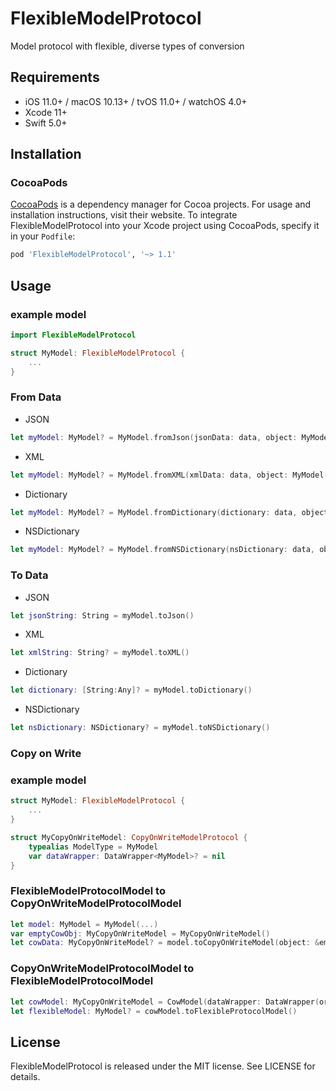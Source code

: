 # FlexibleModelProtocol

Model protocol with flexible, diverse types of conversion


## Requirements

- iOS 11.0+ / macOS 10.13+ / tvOS 11.0+ / watchOS 4.0+
- Xcode 11+
- Swift 5.0+

## Installation

### CocoaPods

[CocoaPods](https://cocoapods.org) is a dependency manager for Cocoa projects. For usage and installation instructions, visit their website. To integrate FlexibleModelProtocol into your Xcode project using CocoaPods, specify it in your `Podfile`:

```ruby
pod 'FlexibleModelProtocol', '~> 1.1'
```
## Usage

### example model 
```swift
import FlexibleModelProtocol

struct MyModel: FlexibleModelProtocol {
    ...
}
```

### From Data

 - JSON
 ```swift
 let myModel: MyModel? = MyModel.fromJson(jsonData: data, object: MyModel())
 ```
 
 - XML
 ```swift
 let myModel: MyModel? = MyModel.fromXML(xmlData: data, object: MyModel())
 ```
 
 - Dictionary
 ```swift
 let myModel: MyModel? = MyModel.fromDictionary(dictionary: data, object: MyModel())
 ```
 
 - NSDictionary
 ```swift
 let myModel: MyModel? = MyModel.fromNSDictionary(nsDictionary: data, object: MyModel())
 ```


### To Data

- JSON
```swift
let jsonString: String = myModel.toJson()
```

- XML
```swift
let xmlString: String? = myModel.toXML()
```

- Dictionary
```swift
let dictionary: [String:Any]? = myModel.toDictionary()
```

- NSDictionary
```swift
let nsDictionary: NSDictionary? = myModel.toNSDictionary()
```

### Copy on Write

### example model 
```swift
struct MyModel: FlexibleModelProtocol {
    ...
}
```

```swift
struct MyCopyOnWriteModel: CopyOnWriteModelProtocol {
    typealias ModelType = MyModel
    var dataWrapper: DataWrapper<MyModel>? = nil
}
```

### FlexibleModelProtocolModel to CopyOnWriteModelProtocolModel

```swift
let model: MyModel = MyModel(...)
var emptyCowObj: MyCopyOnWriteModel = MyCopyOnWriteModel()
let cowData: MyCopyOnWriteModel? = model.toCopyOnWriteModel(object: &emptyCowObj)
```

### CopyOnWriteModelProtocolModel to FlexibleModelProtocolModel

```swift
let cowModel: MyCopyOnWriteModel = CowModel(dataWrapper: DataWrapper(originModel: MyModel(...)))
let flexibleModel: MyModel? = cowModel.toFlexibleProtocolModel()
```





## License

FlexibleModelProtocol is released under the MIT license. See LICENSE for details.
